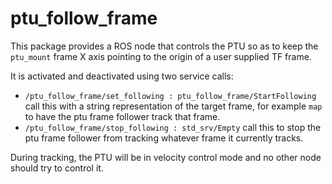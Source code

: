 ptu_follow_frame
================

This package provides a ROS node that controls the PTU so as to keep the `ptu_mount` frame X axis pointing to the origin of a user supplied TF frame.

It is activated and deactivated using two service calls:

- `/ptu_follow_frame/set_following : ptu_follow_frame/StartFollowing`
 call this with a string representation of the target frame, for example
 `map` to have the ptu frame follower track that frame. 
- `/ptu_follow_frame/stop_following : std_srv/Empty`
 call this to stop the ptu frame follower from tracking whatever frame it currently tracks.

During tracking, the PTU will be in velocity control mode and no other node should try to control it.

